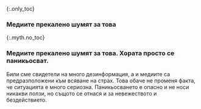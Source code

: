 {:.only_toc}
### Медиите прекалено шумят за това

{:.myth.no_toc}
### Медиите прекалено шумят за това. Хората просто се паникьосват.

Били сме свидетели на много дезинформация, а и медиите са предразположени към всяване на страх. Това обаче не променя факта, че ситуацията е много сериозна. Паникьосването е опасно и не носи никакви ползи, но същото се отнася и за невежеството и бездействието.
